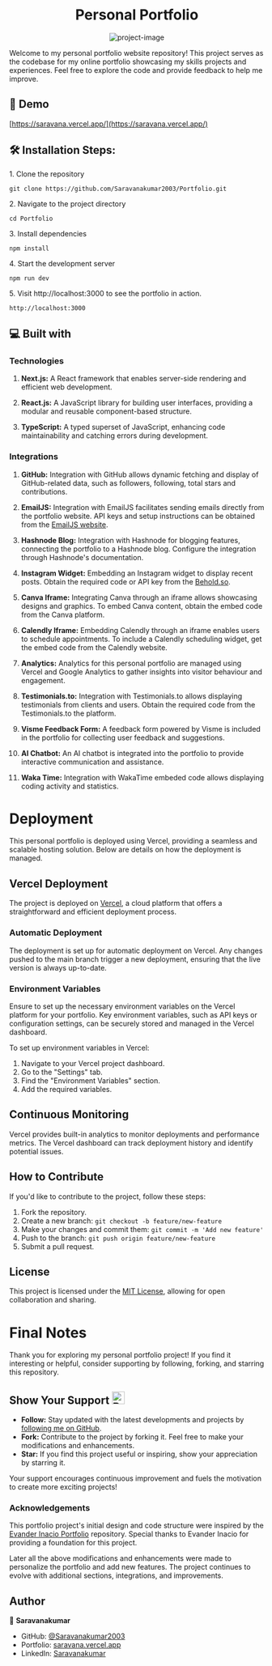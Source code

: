 
<h1 align="center" id="title">Personal Portfolio</h1>

<p align="center"><img src="https://socialify.git.ci/Saravanakumar2003/Portfolio/image?description=1&amp;font=Inter&amp;forks=1&amp;issues=1&amp;language=1&amp;name=1&amp;owner=1&amp;pattern=Solid&amp;pulls=1&amp;stargazers=1&amp;theme=Auto" alt="project-image"></p>

<p id="description">Welcome to my personal portfolio website repository! This project serves as the codebase for my online portfolio showcasing my skills projects and experiences. Feel free to explore the code and provide feedback to help me improve.</p>

<h2>🚀 Demo</h2>

[https://saravana.vercel.app/](https://saravana.vercel.app/)

<h2>🛠️ Installation Steps:</h2>

<p>1. Clone the repository</p>

```
git clone https://github.com/Saravanakumar2003/Portfolio.git
```

<p>2. Navigate to the project directory</p>

```
cd Portfolio
```

<p>3. Install dependencies</p>

```
npm install
```

<p>4. Start the development server</p>

```
npm run dev
```

<p>5. Visit http://localhost:3000 to see the portfolio in action.</p>

```
http://localhost:3000
```

  
  
<h2>💻 Built with</h2>

### Technologies

1. **Next.js:** A React framework that enables server-side rendering and efficient web development.

2. **React.js:** A JavaScript library for building user interfaces, providing a modular and reusable component-based structure.

3. **TypeScript:** A typed superset of JavaScript, enhancing code maintainability and catching errors during development.

### Integrations

1. **GitHub:** Integration with GitHub allows dynamic fetching and display of GitHub-related data, such as followers, following, total stars and contributions.

2. **EmailJS:** Integration with EmailJS facilitates sending emails directly from the portfolio website. API keys and setup instructions can be obtained from the [EmailJS website](https://www.emailjs.com/).

3. **Hashnode Blog:** Integration with Hashnode for blogging features, connecting the portfolio to a Hashnode blog. Configure the integration through Hashnode's documentation.

4. **Instagram Widget:** Embedding an Instagram widget to display recent posts. Obtain the required code or API key from the [Behold.so](https://app.behold.so/).

5.  **Canva Iframe:** Integrating Canva through an iframe allows showcasing designs and graphics. To embed Canva content, obtain the embed code from the Canva platform.

6. **Calendly Iframe:** Embedding Calendly through an iframe enables users to schedule appointments. To include a Calendly scheduling widget, get the embed code from the Calendly website.

7. **Analytics:** Analytics for this personal portfolio are managed using Vercel and Google Analytics to gather insights into visitor behaviour and engagement. 

8. **Testimonials.to:** Integration with Testimonials.to allows displaying testimonials from clients and users. Obtain the required code from the Testimonials.to the platform.

9. **Visme Feedback Form:** A feedback form powered by Visme is included in the portfolio for collecting user feedback and suggestions.

10.  **AI Chatbot:** An AI chatbot is integrated into the portfolio to provide interactive communication and assistance.

11. **Waka Time:** Integration with WakaTime embeded code allows displaying coding activity and statistics.


# Deployment

This personal portfolio is deployed using Vercel, providing a seamless and scalable hosting solution. Below are details on how the deployment is managed.

## Vercel Deployment

The project is deployed on [Vercel](https://vercel.com/), a cloud platform that offers a straightforward and efficient deployment process.

### Automatic Deployment

The deployment is set up for automatic deployment on Vercel. Any changes pushed to the main branch trigger a new deployment, ensuring that the live version is always up-to-date.

### Environment Variables

Ensure to set up the necessary environment variables on the Vercel platform for your portfolio. Key environment variables, such as API keys or configuration settings, can be securely stored and managed in the Vercel dashboard.

To set up environment variables in Vercel:

1. Navigate to your Vercel project dashboard.
2. Go to the "Settings" tab.
3. Find the "Environment Variables" section.
4. Add the required variables.

## Continuous Monitoring

Vercel provides built-in analytics to monitor deployments and performance metrics. The Vercel dashboard can track deployment history and identify potential issues.


## How to Contribute

If you'd like to contribute to the project, follow these steps:

1. Fork the repository.
2. Create a new branch: ```git checkout -b feature/new-feature```
3. Make your changes and commit them: ```git commit -m 'Add new feature'```
4. Push to the branch: ```git push origin feature/new-feature```
5. Submit a pull request.

## License

This project is licensed under the [MIT License](LICENSE), allowing for open collaboration and sharing.

# Final Notes

Thank you for exploring my personal portfolio project! If you find it interesting or helpful, consider supporting by following, forking, and starring this repository.

## Show Your Support <img src="https://raw.githubusercontent.com/Tarikul-Islam-Anik/Animated-Fluent-Emojis/master/Emojis/Smilies/Beating%20Heart.png" alt="Beating Heart" width="25" height="25" />

- **Follow:** Stay updated with the latest developments and projects by [following me on GitHub](https://github.com/Saravanakumar2003).
- **Fork:** Contribute to the project by forking it. Feel free to make your modifications and enhancements.
- **Star:** If you find this project useful or inspiring, show your appreciation by starring it.

Your support encourages continuous improvement and fuels the motivation to create more exciting projects!

### Acknowledgements

This portfolio project's initial design and code structure were inspired by the [Evander Inacio Portfolio](https://github.com/EvanderInacio/Portfolio) repository. Special thanks to Evander Inacio for providing a foundation for this project.

Later all the above modifications and enhancements were made to personalize the portfolio and add new features. The project continues to evolve with additional sections, integrations, and improvements.

## Author

👤 **Saravanakumar**

- GitHub: [@Saravanakumar2003](https://github.com/Saravanakumar2003)
- Portfolio: [saravana.vercel.app](https://saravana.vercel.app)
- LinkedIn: [Saravanakumar](https://www.linkedin.com/in/saravanakumar2003/)
